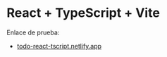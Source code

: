 # React + TypeScript + Vite

Enlace de prueba:

- [todo-react-tscript.netlify.app](https://todo-react-tscript.netlify.app)

